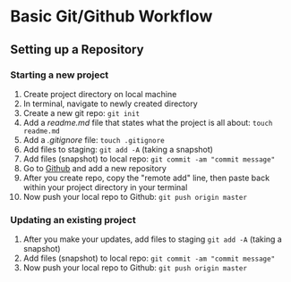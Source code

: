 # Basic Git/Github Workflow

## Setting up a Repository

### Starting a new project

1. Create project directory on local machine
1. In terminal, navigate to newly created directory
1. Create a new git repo: `git init`
1. Add a *readme.md* file that states what the project is all about: `touch readme.md`
1. Add a *.gitignore* file: `touch .gitignore`
1. Add files to staging: `git add -A` (taking a snapshot)
1. Add files (snapshot) to local repo: `git commit -am "commit message"`
1. Go to [Github](http://www.github.com) and add a new repository
1. After you create repo, copy the "remote add" line, then paste back within your project directory in your terminal
1. Now push your local repo to Github: `git push origin master`

### Updating an existing project

1. After you make your updates, add files to staging `git add -A` (taking a snapshot)
1. Add files (snapshot) to local repo: `git commit -am "commit message"`
1. Now push your local repo to Github: `git push origin master`
